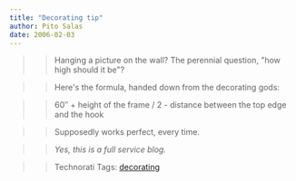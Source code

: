 ```yaml
---
title: "Decorating tip"
author: Pito Salas
date: 2006-02-03
---
```



>>

>> Hanging a picture on the wall? The perennial question, "how high should it
be"?

>>

>> Here's the formula, handed down from the decorating gods:

>>

>> 60″ \+ height of the frame / 2 - distance between the top edge and the hook

>>

>> Supposedly works perfect, every time.

>>

>> _Yes, this is a full service blog._

>>

>> Technorati Tags: [decorating](<http://www.technorati.com/tag/decorating>)


